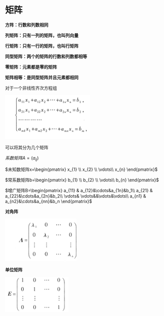 # 矩阵

**方阵：行数和列数相同**

**列矩阵：只有一列的矩阵，也叫列向量**

**行矩阵：只有一行的矩阵，也叫行矩阵**

**同型矩阵：两个的矩阵的行数和列数都相等**

**零矩阵：元素都是零的矩阵**

**矩阵相等：是同型矩阵并且元素都相同**

对于一个非线性齐次方程组

![](2022-10-10-10-22-35.png)

可以将其分为几个矩阵

$系数矩阵A=(a_{ij})$

$未知数矩阵x=\begin{pmatrix}
 x_{1} \\ 
 x_{2} \\
 \vdots\\ 
 x_{n} 
\end{pmatrix}$

$常系数矩阵b=\begin{pmatrix}
 b_{1} \\ 
 b_{2} \\
 \vdots\\ 
 b_{n} 
\end{pmatrix}$

$增广矩阵B=\begin{pmatrix}
 a_{11} & a_{12}&\cdots&a_{1n}&b_1\\ 
 a_{21} & a_{22}&\cdots&a_{2n}&b_2\\ 
  \vdots&  \vdots&&\vdots&\vdots\\ 
 a_{n1} & a_{n2}&\cdots&a_{nn}&b_n
\end{pmatrix}$

**对角阵**

![](2022-10-10-10-31-42.png)

**单位矩阵**

![](2022-10-10-10-31-01.png)